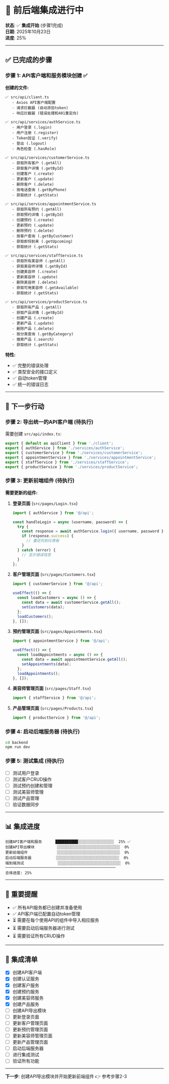 # 🔗 前后端集成进行中

**状态**: ✅ **集成开始** (步骤1完成)  
**日期**: 2025年10月23日  
**进度**: 25%

---

## ✅ 已完成的步骤

### 步骤 1: API客户端和服务模块创建 ✅

**创建的文件:**

```
✅ src/api/client.ts
   - Axios API客户端配置
   - 请求拦截器 (自动添加token)
   - 响应拦截器 (错误处理和401重定向)

✅ src/api/services/authService.ts
   - 用户登录 (.login)
   - 用户注册 (.register)
   - Token验证 (.verify)
   - 登出 (.logout)
   - 角色检查 (.hasRole)

✅ src/api/services/customerService.ts
   - 获取所有客户 (.getAll)
   - 获取客户详情 (.getById)
   - 创建客户 (.create)
   - 更新客户 (.update)
   - 删除客户 (.delete)
   - 按电话查询 (.getByPhone)
   - 获取统计 (.getStats)

✅ src/api/services/appointmentService.ts
   - 获取所有预约 (.getAll)
   - 获取预约详情 (.getById)
   - 创建预约 (.create)
   - 更新预约 (.update)
   - 删除预约 (.delete)
   - 按客户查询 (.getByCustomer)
   - 获取即将到来 (.getUpcoming)
   - 获取统计 (.getStats)

✅ src/api/services/staffService.ts
   - 获取所有美容师 (.getAll)
   - 获取美容师详情 (.getById)
   - 创建美容师 (.create)
   - 更新美容师 (.update)
   - 删除美容师 (.delete)
   - 获取可用美容师 (.getAvailable)
   - 获取统计 (.getStats)

✅ src/api/services/productService.ts
   - 获取所有产品 (.getAll)
   - 获取产品详情 (.getById)
   - 创建产品 (.create)
   - 更新产品 (.update)
   - 删除产品 (.delete)
   - 按分类查询 (.getByCategory)
   - 搜索产品 (.search)
   - 获取统计 (.getStats)
```

**特性:**
- ✅ 完整的错误处理
- ✅ 类型安全的接口定义
- ✅ 自动token管理
- ✅ 统一的错误日志

---

## 🔄 下一步行动

### 步骤 2: 导出统一的API客户端 (待执行)

需要创建 `src/api/index.ts`:

```typescript
export { default as apiClient } from './client';
export { authService } from './services/authService';
export { customerService } from './services/customerService';
export { appointmentService } from './services/appointmentService';
export { staffService } from './services/staffService';
export { productService } from './services/productService';
```

### 步骤 3: 更新前端组件 (待执行)

**需要更新的组件:**

1. **登录页面** (`src/pages/Login.tsx`)
   ```typescript
   import { authService } from '@/api';
   
   const handleLogin = async (username, password) => {
     try {
       const response = await authService.login({ username, password });
       if (response.success) {
         // 重定向到仪表板
       }
     } catch (error) {
       // 显示错误信息
     }
   };
   ```

2. **客户管理页面** (`src/pages/Customers.tsx`)
   ```typescript
   import { customerService } from '@/api';
   
   useEffect(() => {
     const loadCustomers = async () => {
       const data = await customerService.getAll();
       setCustomers(data);
     };
     loadCustomers();
   }, []);
   ```

3. **预约管理页面** (`src/pages/Appointments.tsx`)
   ```typescript
   import { appointmentService } from '@/api';
   
   useEffect(() => {
     const loadAppointments = async () => {
       const data = await appointmentService.getAll();
       setAppointments(data);
     };
     loadAppointments();
   }, []);
   ```

4. **美容师管理页面** (`src/pages/Staff.tsx`)
   ```typescript
   import { staffService } from '@/api';
   ```

5. **产品管理页面** (`src/pages/Products.tsx`)
   ```typescript
   import { productService } from '@/api';
   ```

### 步骤 4: 启动后端服务器 (待执行)

```bash
cd backend
npm run dev
```

### 步骤 5: 测试集成 (待执行)

- [ ] 测试用户登录
- [ ] 测试客户CRUD操作
- [ ] 测试预约创建和管理
- [ ] 测试美容师管理
- [ ] 测试产品管理
- [ ] 验证数据同步

---

## 📊 集成进度

```
创建API客户端和服务      ██████████░░░░░░░░░░░░░░░░  25% ✅
创建API导出模块          ░░░░░░░░░░░░░░░░░░░░░░░░░░░░  0%
更新前端组件             ░░░░░░░░░░░░░░░░░░░░░░░░░░░░  0%
启动后端服务器           ░░░░░░░░░░░░░░░░░░░░░░░░░░░░  0%
端到端测试               ░░░░░░░░░░░░░░░░░░░░░░░░░░░░  0%
─────────────────────────────────────────────────
总体进度: 25%
```

---

## 📝 重要提醒

- ✅ 所有API服务都已创建并准备使用
- ✅ API客户端已配置自动token管理
- ⏳ 需要在每个使用API的组件中导入相应服务
- ⏳ 需要启动后端服务器进行测试
- ⏳ 需要验证所有CRUD操作

---

## 🎯 集成清单

- [x] 创建API客户端
- [x] 创建认证服务
- [x] 创建客户服务
- [x] 创建预约服务
- [x] 创建美容师服务
- [x] 创建产品服务
- [ ] 创建API导出模块
- [ ] 更新登录页面
- [ ] 更新客户管理页面
- [ ] 更新预约管理页面
- [ ] 更新美容师管理页面
- [ ] 更新产品管理页面
- [ ] 启动后端服务器
- [ ] 进行集成测试
- [ ] 验证所有功能

---

**下一步**: 创建API导出模块并开始更新前端组件 👉 参考步骤2-3

